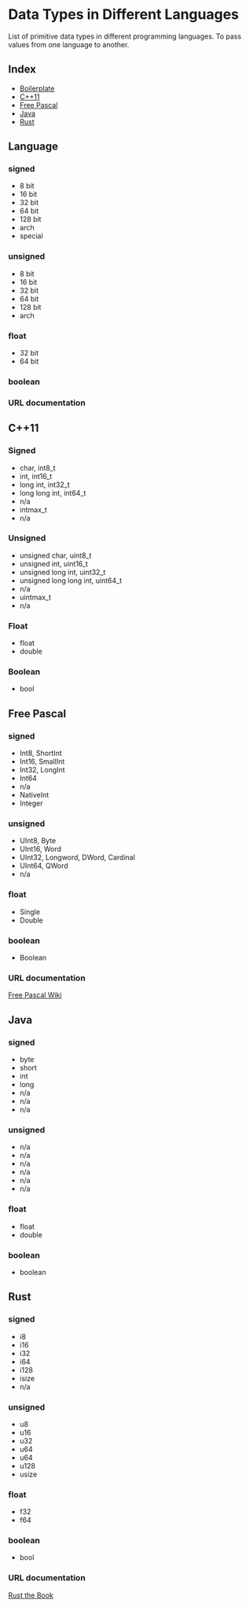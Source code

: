 # Data Types in Different Languages

List of primitive data types in different programming languages.
To pass values from one language to another.

## Index
- [Boilerplate](#language)
- [C++11](#c11)
- [Free Pascal](#free-pascal)
- [Java](#java)
- [Rust](#rust)

## Language
### signed
- 8 bit
- 16 bit
- 32 bit
- 64 bit
- 128 bit
- arch
- special
### unsigned
- 8 bit
- 16 bit
- 32 bit
- 64 bit
- 128 bit
- arch
### float
- 32 bit
- 64 bit
### boolean
### URL documentation

## C++11
### Signed
- char, int8_t
- int, int16_t
- long int, int32_t
- long long int, int64_t
- n/a
- intmax_t
- n/a
### Unsigned
- unsigned char, uint8_t
- unsigned int, uint16_t
- unsigned long int, uint32_t
- unsigned long long int, uint64_t
- n/a
- uintmax_t
- n/a
### Float
- float
- double
### Boolean
- bool

## Free Pascal
### signed
- Int8, ShortInt
- Int16, SmallInt
- Int32, LongInt
- Int64
- n/a
- NativeInt
- Integer
### unsigned
- UInt8, Byte
- UInt16, Word
- UInt32, Longword, DWord, Cardinal
- UInt64, QWord
- n/a
### float
- Single
- Double
### boolean
- Boolean
### URL documentation
[Free Pascal Wiki](https://wiki.freepascal.org/Data_type)

## Java
### signed
- byte
- short
- int
- long
- n/a
- n/a
- n/a
### unsigned
- n/a
- n/a
- n/a
- n/a
- n/a
- n/a
### float
- float
- double
### boolean
- boolean

## Rust
### signed
- i8
- i16
- i32
- i64
- i128
- isize
- n/a
### unsigned
- u8
- u16
- u32
- u64
- u64
- u128
- usize
### float
- f32
- f64
### boolean
- bool
### URL documentation
[Rust the Book](https://doc.rust-lang.org/book/ch03-02-data-types.html)
